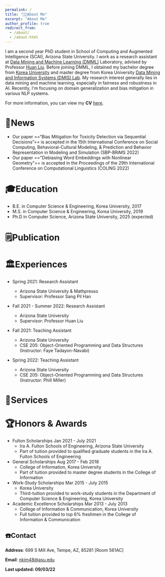 ```yaml
---
permalink: /
title: "👩‍💻About Me"
excerpt: "About Me"
author_profile: true
redirect_from: 
  - /about/
  - /about.html
---
```

I am a second year PhD student in School of Computing and Augmented Intelligence (SCAI), Arizona State University. I work as a research assistant at [Data Mining and Machine Learning (DMML)](https://dmml.asu.edu/) Laboratory, advised by Professor [Huan Liu](https://www.public.asu.edu/~huanliu/). Before joining DMML, I obtained my bachelor degree from [Korea University](https://www.korea.edu/mbshome/mbs/en/index.do) and master degree from Korea University [Data Mining and Information Systems (DMIS) Lab](https://dmis.korea.ac.kr/home).
My research interest generally lies in data mining and machine learning, especially in fairness and robustness in AI. Recently, I'm focusing on domain generalization and bias mitigation in various NLP systems.

For more information, you can view my **CV** [here](../files/CV__2022_for_internship.pdf).

📰News
======
- Our paper ==“Bias Mitigation for Toxicity Detection via Sequential Decisions”== is accepted in the 15th International Conference on Social Computing, Behavioral-Cultural Modeling, & Prediction and Behavior Representation in Modeling and Simulation (SBP-BRiMS 2022)
- Our paper =="Debiasing Word Embeddings with Nonlinear Geometry"== is accepted in the Proceedings of the 29th International Conference on Computational Linguistics (COLING 2022)

🎓Education
======
* B.E. in Computer Science & Engineering, Korea University, 2017
* M.S. in Computer Science & Engineering, Korea University, 2019
* Ph.D in Computer Science, Arizona State University, 2025 (expected)

🗒️Publication
======


🏛️Experiences
======
* Spring 2021: Research Assistant
  * Arizona State University & Mathpresso
  * Supervisor: Professor Sang Pil Han

* Fall 2021 - Summer 2022: Research Assistant
  * Arizona State University
  * Supervisor: Professor Huan Liu

* Fall 2021: Teaching Assistant
  * Arizona State University
  * CSE 205: Object-Oriented Programming and Data Structures (Instructor: Faye Tadayon-Navabi)

* Spring 2022: Teaching Assistant
  * Arizona State University
  * CSE 205: Object-Oriented Programming and Data Structures (Instructor: Phill Miller)

🏢Services
======


🏆Honors & Awards
======
* Fulton Scholarships Jan 2021 - July 2021
  * Ira A. Fulton Schools of Engineering, Arizona State University
  * Part of tuition provided to qualified graduate students in the Ira A. Fulton Schools of Engineering
* General Scholarships Aug 2017 - Feb 2018
  * College of Information, Korea University
  * Part of tuition provided to master degree students in the College of Information
* Work-Study Scholarships Mar 2015 - July 2015
  * Korea University
  * Third-tuition provided to work-study students in the Department of Computer Science & Engineering, Korea University
* Academic Excellence Scholarships Mar 2013 - July 2013
  * College of Information & Communication, Korea University
  * Full tuition provided to top 6% freshmen in the College of Information & Communication


☎️Contact
------
**Address**: 699 S Mill Ave, Tempe, AZ, 85281 [Room 561AC]

**Email**: nkim48@asu.edu


**Last updated: 09/03/22**

